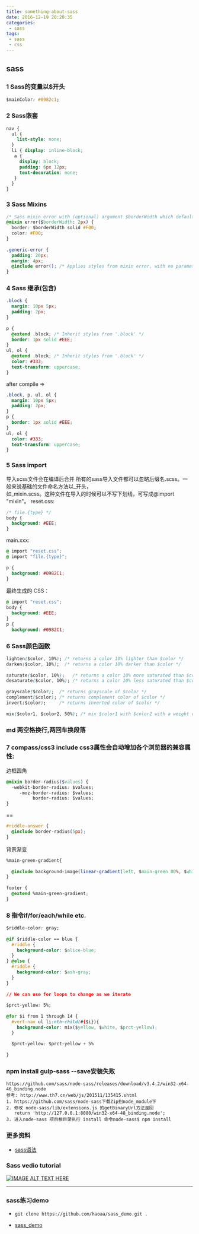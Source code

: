 ```yaml
---
title: something-about-sass
date: 2016-12-19 20:20:35
categories:
 - sass
tags:
 - sass
 - css
---
```

## sass
### 1 Sass的变量以$开头
```css
$mainColor: #0982c1;
```
<!--more-->
### 2 Sass嵌套
```css
nav {
  ul {
    list-style: none;
  }
  li { display: inline-block; 
   a {
     display: block;
     padding: 6px 12px;
     text-decoration: none;
   }
  }
}
```
### 3 Sass Mixins
```css
/* Sass mixin error with (optional) argument $borderWidth which defaults to 2px if not specified */
@mixin error($borderWidth: 2px) {
  border: $borderWidth solid #F00;
  color: #F00;
}
  
.generic-error {
  padding: 20px;
  margin: 4px;
  @include error(); /* Applies styles from mixin error, with no parameters call will apply the default value 2px. */
}
```

### 4 Sass 继承(包含)
```css
.block {
  margin: 10px 5px;
  padding: 2px;
}
  
p {
  @extend .block; /* Inherit styles from '.block' */
  border: 1px solid #EEE;
}
ul, ol {
  @extend .block; /* Inherit styles from '.block' */
  color: #333;
  text-transform: uppercase;
}
```
after compile =>
```css
.block, p, ul, ol {
  margin: 10px 5px;
  padding: 2px;
}
p {
  border: 1px solid #EEE;
}
ul, ol {
  color: #333;
  text-transform: uppercase;
}
```

### 5 Sass import
导入scss文件会在编译后合并
所有的sass导入文件都可以忽略后缀名.scss。一般来说基础的文件命名方法以_开头，  
如_mixin.scss。这种文件在导入的时候可以不写下划线，可写成@import "mixin"。
reset.css:
```css
/* file.{type} */
body {
  background: #EEE;
}
```

main.xxx:
```css
@ import "reset.css";
@ import "file.{type}";
  
p {
  background: #0982C1;
}
```

最终生成的 CSS：
```css
@ import "reset.css";
body {
  background: #EEE;
}
p {
  background: #0982C1;
```
### 6 Sass颜色函数
```css
lighten($color, 10%); /* returns a color 10% lighter than $color */
darken($color, 10%);  /* returns a color 10% darker than $color */
  
saturate($color, 10%);   /* returns a color 10% more saturated than $color */
desaturate($color, 10%); /* returns a color 10% less saturated than $color */
  
grayscale($color);  /* returns grayscale of $color */
complement($color); /* returns complement color of $color */
invert($color);     /* returns inverted color of $color */
  
mix($color1, $color2, 50%); /* mix $color1 with $color2 with a weight of 50% */
```
### md 两空格换行,两回车换段落

### 7 compass/css3 include css3属性会自动增加各个浏览器的兼容属性:
边框圆角
```css
@mixin border-radius($values) {
  -webkit-border-radius: $values;
     -moz-border-radius: $values;
          border-radius: $values;
}
```
==
```css
#riddle-answer {
  @include border-radius(5px);
}
```
背景渐变
```css
%main-green-gradient{
 
  @include background-image(linear-gradient(left, $main-green 80%, $white));
}
 
footer {
  @extend %main-green-gradient;
}
```
### 8 指令if/for/each/while etc.
```css
$riddle-color: gray;
 
@if $riddle-color == blue {
  #riddle {
    background-color: $alice-blue;
  }
} @else {
  #riddle {
    background-color: $ash-gray;
  }
}
 
// We can use for loops to change as we iterate
 
$prct-yellow: 5%;
 
@for $i from 1 through 14 {
  #vert-nav ul li:nth-child(#{$i}){
    background-color: mix($yellow, $white, $prct-yellow);
  }
 
  $prct-yellow: $prct-yellow + 5%
 
}
```
### npm install gulp-sass --save安装失败
```
https://github.com/sass/node-sass/releases/download/v3.4.2/win32-x64-46_binding.node
参考: http://www.th7.cn/web/js/201511/135415.shtml
1. https://github.com/sass/node-sass下载Zip到node_module下
2. 修改 node-sass/lib/extensions.js 的getBinaryUrl方法返回
   return 'http://127.0.0.1:8080/win32-x64-48_binding.node';
3. 进入node-sass 项目根目录执行 install 命令node-sass$ npm install 
```
### 更多资料
 - [sass语法](http://www.w3cplus.com/sassguide/syntax.html)
 
### Sass vedio tutorial

[![IMAGE ALT TEXT HERE](https://i.ytimg.com/vi/wz3kElLbEHE/hqdefault.jpg?custom=true&w=246&h=138&stc=true&jpg444=true&jpgq=90&sp=68&sigh=Y0kBJRz4j1x6OcRl3-jtIKAJHhU)
     ](https://youtu.be/wz3kElLbEHE)

---
### sass练习demo  

- `git clone https://github.com/haoaa/sass_demo.git .`

- [sass_demo](https://github.com/haoaa/sass_demo.git)